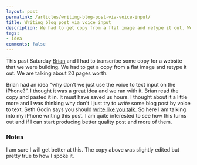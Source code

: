 ```yaml
---
layout: post
permalink: /articles/writing-blog-post-via-voice-input/
title: Writing blog post via voice input
description: We had to get copy from a flat image and retype it out. We are talking over 20 pages worth. Brian had idea "why don't we just use the voice to text input on the iPhone?”.
tags:
- idea
comments: false
---
```


<p>This past Saturday <a href="https://twitter.com/btrevak">Brian</a> and I had to transcribe some copy for a website that we were building. We had to get a copy from a flat image and retype it out. We are talking about 20 pages worth.</p>
<p>Brian had an idea "why don't we just use the voice to text input on the iPhone?”. I thought it was a great idea and we ran with it. Brian read the copy and pasted it in. It must have saved us hours. I thought about it a little more and I was thinking why don't I just try to <em>write</em> some blog post by voice to text. Seth Godin says you should <a href="http://sethgodin.typepad.com/seths_blog/2011/09/talkers-block.html">write like you talk</a>. So here I am talking into my iPhone writing this post. I am quite interested to see how this turns out and if I can start producing better quality post and more of them.</p>
<h3>Notes</h3>
<p>I am sure I will get better at this. The copy above was slightly edited but pretty true to how I spoke it.</p>
